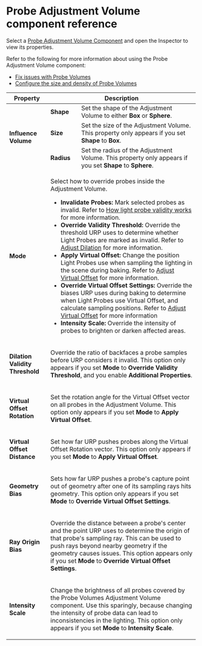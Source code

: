 # Probe Adjustment Volume component reference

Select a [Probe Adjustment Volume Component](probevolumes-fixissues.md#add-a-probe-adjustment-volume-component) and open the Inspector to view its properties.

Refer to the following for more information about using the Probe Adjustment Volume component:

- [Fix issues with Probe Volumes](probevolumes-fixissues.md)
- [Configure the size and density of Probe Volumes](probevolumes-changedensity.md)

<table>
    <thead>
        <tr>
            <th><strong>Property</strong></th>
            <th colspan="2"><strong>Description</strong></th>
        </tr>
    </thead>
    <tbody>
        <tr>
            <td rowspan="4"><strong>Influence Volume</strong></td>
        </tr>
        <tr>
            <td><strong>Shape</strong></td>
            <td>Set the shape of the Adjustment Volume to either <strong>Box</strong> or <strong>Sphere</strong>.</td>
        </tr>
        <tr>
            <td><strong>Size</strong></td>
            <td>Set the size of the Adjustment Volume. This property only appears if you set <strong>Shape</strong> to <strong>Box</strong>. </td>
        </tr>
        <tr>
            <td><strong>Radius</strong></td>
            <td>Set the radius of the Adjustment Volume. This property only appears if you set <strong>Shape</strong> to <strong>Sphere</strong>.</td>
        </tr>
        <tr>
            <td><strong>Mode</strong></td>
            <td colspan="2">
                <p>Select how to override probes inside the Adjustment Volume.</p>
                <ul>
                    <li><strong>Invalidate Probes:</strong> Mark selected probes as invalid. Refer to <a href="probevolumes-fixissues.md#how-light-probe-validity-works">How light probe validity works</a> for more information.</li>
                    <li><strong>Override Validity Threshold:</strong> Override the threshold URP uses to determine whether Light Probes are marked as invalid. Refer to <a href="probevolumes-fixissues.md#adjust-dilation">Adjust Dilation</a> for more information.</li>
                    <li><strong>Apply Virtual Offset:</strong> Change the position Light Probes use when sampling the lighting in the scene during baking. Refer to <a href="probevolumes-fixissues.md#adjust-virtual-offset">Adjust Virtual Offset</a> for more information.</li>
                    <li><strong>Override Virtual Offset Settings:</strong> Override the biases URP uses during baking to determine when Light Probes use Virtual Offset, and calculate sampling positions. Refer to <a href="probevolumes-fixissues.md#adjust-virtual-offset">Adjust Virtual Offset</a> for more information</li>
                    <li><strong>Intensity Scale:</strong> Override the intensity of probes to brighten or darken affected areas.</li>
                </ul>
            </td>
        </tr>
        <tr>
            <td><strong>Dilation Validity Threshold</strong></td>
            <td colspan="2">
                <p>Override the ratio of backfaces a probe samples before URP considers it invalid. This option only appears if you set <b>Mode</b> to <b>Override Validity Threshold</b>, and you enable <b>Additional Properties</b>.</p>
            </td>
        </tr>
        <tr>
            <td><strong>Virtual Offset Rotation</strong></td>
            <td colspan="2">
                <p>Set the rotation angle for the Virtual Offset vector on all probes in the Adjustment Volume. This option only appears if you set <b>Mode</b> to <b>Apply Virtual Offset</b>.</p>
            </td>
        </tr>
        <tr>
            <td><strong>Virtual Offset Distance</strong></td>
            <td colspan="2">
                <p>Set how far URP pushes probes along the Virtual Offset Rotation vector. This option only appears if you set <b>Mode</b> to <b>Apply Virtual Offset</b>.</p>
            </td>
        </tr>
        <tr>
            <td><strong>Geometry Bias</strong></td>
            <td colspan="2">
                <p>Sets how far URP pushes a probe's capture point out of geometry after one of its sampling rays hits geometry. This option only appears if you set <b>Mode</b> to <b>Override Virtual Offset Settings</b>.</p>
            </td>
        </tr>
        <tr>
            <td><strong>Ray Origin Bias</strong></td>
            <td colspan="2"><p>Override the distance between a probe's center and the point URP uses to determine the origin of that probe's sampling ray. This can be used to push rays beyond nearby geometry if the geometry causes issues. This option appears only if you set <b>Mode</b> to <b>Override Virtual Offset Settings</b>.</p>   
            </td>
        </tr>
        <tr>
            <td><strong>Intensity Scale</strong></td>
            <td colspan="2">
                <p>Change the brightness of all probes covered by the Probe Volumes Adjustment Volume component. Use this sparingly, because changing the intensity of probe data can lead to inconsistencies in the lighting. This option only appears if you set <strong>Mode</strong> to <strong>Intensity Scale</strong>.</p>
            </td>
        </tr>
    </tbody>
</table>
